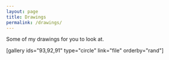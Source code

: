 ```yaml
---
layout: page
title: Drawings
permalink: /drawings/
---
```


Some of my drawings for you to look at.

[gallery ids="93,92,91" type="circle" link="file" orderby="rand"]